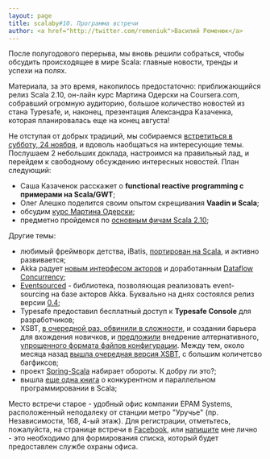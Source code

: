 ```yaml
---
layout: page
title: scalaby#10. Программа встречи
author: <a href="http://twitter.com/remeniuk">Василий Ременюк</a>
---
```

После полугодового перерыва, мы вновь решили собраться, чтобы обсудить происходящее в мире Scala: главные новости, тренды и успехи на полях.

Материала, за это время, накопилось предостаточно: приближающийся релиз Scala 2.10, он-лайн курс Мартина Одерски на Coursera.com, собравший огромную аудиторию, большое количество новостей из стана Typesafe, и, наконец, презентация Александра Казаченка, которая планировалась еще на конец августа!

Не отступая от добрых традиций, мы собираемся [встретиться в субботу, 24 ноября](https://www.facebook.com/events/446707065366966), и вдоволь наобщаться на интересующие темы. Послушаем 2 небольших доклада, настроимся на правильный лад, и перейдем к свободному обсуждению интересных новостей. План следующий:

- Саша Казаченок расскажет о **functional reactive programming с примерами на Scala/GWT**;
- Олег Алешко поделится своим опытом скрещивания **Vaadin и Scala**;
- обсудим [курс Мартина Одерски](https://www.coursera.org/course/progfun);
- предметно пройдемся по [основным фичам Scala 2.10](http://www.scala-lang.org/node/13096);

Другие темы:

* любимый фреймворк детства, iBatis, [портирован на Scala](http://blog.mybatis.org/), и активно развивается;
* Akka радует [новым интерфесом акторов](http://letitcrash.com/post/32340419628/2-1-spotlight-shiny-new-actor-dsl) и доработанным [Dataflow Concurrency](http://doc.akka.io/docs/akka/snapshot/scala/dataflow.html);
* [Eventsourced](https://github.com/eligosource/eventsourced/blob/master/README.md) - библиотека, позволяющая реализовать event-sourcing на базе акторов Akka. Буквально на днях состоялся релиз версии [0.4](https://groups.google.com/forum/#!msg/eventsourced/XruwMIHcBOs/yPl8LyDMZI4J);
* Typesafe предоставил бесплатный доступ к **Typesafe Console** для разработчиков;
* XSBT, [в очередной раз, обвинили в сложности](https://groups.google.com/forum/#!msg/simple-build-tool/YDRXsikl0T0/EifCD2XJhYIJ), и создании барьера для вхождения новичков, и [предложили](https://twitter.com/jboner/status/257750337493028864) внедрение алтернативного, [упрощенного формата файлов конфигурации](https://github.com/harrah/xsbt/wiki/Definition-Format-Enhancement.md). Между тем, около месяца назад [вышла очередная версия XSBT](http://blog.typesafe.com/sbt-has-a-brand-new-release-0121), с большим количетсво багфиксов;
* проект [Spring-Scala](https://github.com/SpringSource/spring-scala) набирает обороты. К добру ли это?;
* вышла [еще одна книга](http://www.artima.com/shop/akka_concurrency) о конкурентном и параллельном программировании в Scala;

Место встречи старое - удобный офис компании EPAM Systems, расположенный неподалеку от станции метро "Уручье" (пр. Независимости, 168, 4-ый этаж). Для регистрации, отметьтесь, пожалуйста, на странице встречи в [Facebook](https://www.facebook.com/events/446707065366966), или [напишите](mailto:vasil.remeniuk@gmail.com) мне лично - это необходимо для формирования списка, который будет предоставлен службе охраны офиса.